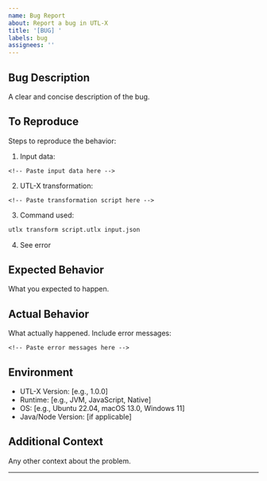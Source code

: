 ```yaml
---
name: Bug Report
about: Report a bug in UTL-X
title: '[BUG] '
labels: bug
assignees: ''
---
```


## Bug Description

A clear and concise description of the bug.

## To Reproduce

Steps to reproduce the behavior:

1. Input data: 
```
<!-- Paste input data here -->
```

2. UTL-X transformation:
```utlx
<!-- Paste transformation script here -->
```

3. Command used:
```bash
utlx transform script.utlx input.json
```

4. See error

## Expected Behavior

What you expected to happen.

## Actual Behavior

What actually happened. Include error messages:

```
<!-- Paste error messages here -->
```

## Environment

- UTL-X Version: [e.g., 1.0.0]
- Runtime: [e.g., JVM, JavaScript, Native]
- OS: [e.g., Ubuntu 22.04, macOS 13.0, Windows 11]
- Java/Node Version: [if applicable]

## Additional Context

Any other context about the problem.

---
